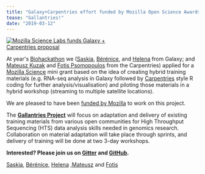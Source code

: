 ```yaml
---
title: "Galaxy+Carpentries effort funded by Mozilla Open Science Awards"
tease: "Gallantries!"
date: "2019-03-12"
---
```


[<img class="float-right" style="max-width: 300px" src="/src/images/logos/mozilla-science-lab-logo.png" alt="Mozilla Science Labs funds Galaxy + Carpentries proposal" />](https://medium.com/read-write-participate/meet-mozillas-latest-open-science-awardees-cfa45348e5d5#7d0f)

At year's [Biohackathon](http://bh2018paris.info/index.html) we ([Saskia](https://github.com/shiltemann), [Bérénice](https://github.com/bebatut), and [Helena](https://github.com/hexylena) from Galaxy; and [Mateusz Kuzak](https://github.com/mkuzak) and [Fotis Psomopoulos](https://github.com/fpsom) from the Carpentries) applied for a [Mozilla Science](https://science.mozilla.org/) mini grant based on the idea of creating hybrid training materials (e.g. RNA-seq analysis in Galaxy followed by [Carpentries](https://www.carpentries.org/) style R coding for further analysis/visualisation) and piloting those materials in a hybrid workshop (streaming to multiple satellite locations).

We are pleased to have been [funded by Mozilla](https://medium.com/read-write-participate/meet-mozillas-latest-open-science-awardees-cfa45348e5d5#7d0f) to work on this project.

The **[Gallantries Project](https://galaxy-carpentries.github.io/gallantries/)** will focus on adaptation and delivery of existing training materials from various open communities for High Throughput Sequencing (HTS) data analysis skills needed in genomics research. Collaboration on material adaptation will take place through sprints, and delivery of training will be done at two 3-day workshops.

**Interested? Please join us on [Gitter](https://gitter.im/galaxy-carpentries) and [GitHub](https://github.com/galaxy-carpentries).**

[Saskia](https://github.com/shiltemann), [Bérénice](https://github.com/bebatut), [Helena](https://github.com/hexylena) ,[Mateusz](https://github.com/mkuzak) and [Fotis](https://github.com/fpsom)

